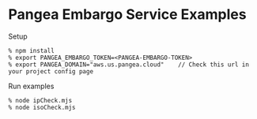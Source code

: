 # Pangea Embargo Service Examples

Setup

```
% npm install
% export PANGEA_EMBARGO_TOKEN=<PANGEA-EMBARGO-TOKEN>
% export PANGEA_DOMAIN="aws.us.pangea.cloud"    // Check this url in your project config page
```

Run examples

```
% node ipCheck.mjs
% node isoCheck.mjs
```
